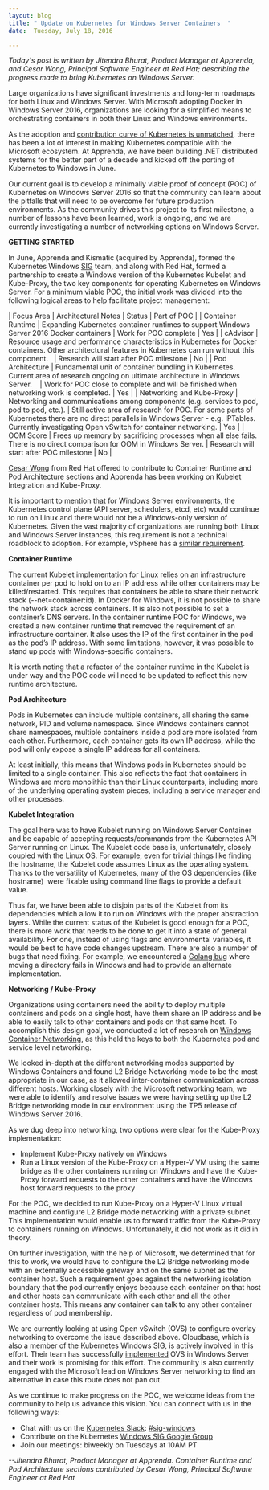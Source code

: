 ```yaml
---
layout: blog
title: " Update on Kubernetes for Windows Server Containers  "
date:  Tuesday, July 18, 2016 

---
```

_Today's post is written by Jitendra Bhurat, Product Manager at Apprenda, and Cesar Wong, Principal Software Engineer at Red Hat; describing the progress made to bring Kubernetes on Windows Server.&nbsp;_  
  
Large organizations have significant investments and long-term roadmaps for both Linux and Windows Server. With Microsoft adopting Docker in Windows Server 2016, organizations are looking for a simplified means to orchestrating containers in both their Linux and Windows environments.&nbsp;  
  
As the adoption and [contribution curve of Kubernetes is unmatched](https://apprenda.com/blog/kubernetes-now-leads-linkedin-awesome-stats-infographic/), there has been a lot of interest in making Kubernetes compatible with the Microsoft ecosystem. At Apprenda, we have been building .NET distributed systems for the better part of a decade and kicked off the porting of Kubernetes to Windows in June.  
  
Our current goal is to develop a minimally viable proof of concept (POC) of Kubernetes on Windows Server 2016 so that the community can learn about the pitfalls that will need to be overcome for future production environments. As the community drives this project to its first milestone, a number of lessons have been learned, work is ongoing, and we are currently investigating a number of networking options on Windows Server.  
  
**GETTING STARTED**  
  
In June, Apprenda and Kismatic (acquired by Apprenda), formed the Kubernetes Windows [SIG](https://github.com/kubernetes/community/blob/master/README.md#special-interest-groups-sig) team, and along with Red Hat, formed a partnership to create a Windows version of the Kubernetes Kubelet and Kube-Proxy, the two key components for operating Kubernetes on Windows Server. For a minimum viable POC, the initial work was divided into the following logical areas to help facilitate project management:  

  

  

| 
Focus Area
 | 
Architectural Notes
 | 
Status
 | 
Part of POC
 |
| 
Container Runtime
 | 
Expanding Kubernetes container runtimes to support Windows Server 2016 Docker containers 
 | 
Work for POC complete
 | 
Yes
 |
| 
cAdvisor
 | 
Resource usage and performance characteristics in Kubernetes for Docker containers. Other architectural features in Kubernetes can run without this component. &nbsp;
 | 
Research will start after POC milestone
 | 
No
 |
| 
Pod Architecture
 | 
Fundamental unit of container bundling in Kubernetes. Current area of research ongoing on ultimate architecture in Windows Server. &nbsp;&nbsp;
 | 
Work for POC close to complete and will be finished when networking work is completed.
 | 
Yes
 |
| 
Networking and Kube-Proxy
 | 
Networking and communications among components (e.g. services to pod, pod to pod, etc.). 
 | 
Still active area of research for POC. For some parts of Kubernetes there are no direct parallels in Windows Server - e.g. IPTables. Currently investigating Open vSwitch for container networking. 
 | 
Yes
 |
| 
OOM Score 
 | 
Frees up memory by sacrificing processes when all else fails. There is no direct comparison for OOM in Windows Server.
 | 
Research will start after POC milestone
 | 
No
 |

  

[Cesar Wong](https://github.com/csrwng) from Red Hat offered to contribute to Container Runtime and Pod Architecture sections and Apprenda has been working on Kubelet Integration and Kube-Proxy.&nbsp;

  

It is important to mention that for Windows Server environments, the Kubernetes control plane (API server, schedulers, etcd, etc) would continue to run on Linux and there would not be a Windows-only version of Kubernetes. Given the vast majority of organizations are running both Linux and Windows Server instances, this requirement is not a technical roadblock to adoption. For example, vSphere has a [similar requirement](http://www.vmware.com/files/pdf/techpaper/VMW-vCTR-SRVR-Deployment-Guide-6-0.pdf).&nbsp;

  

**Container Runtime&nbsp;**

  

The current Kubelet implementation for Linux relies on an infrastructure container per pod to hold on to an IP address while other containers may be killed/restarted. This requires that containers be able to share their network stack (--net=container:id). In Docker for Windows, it is not possible to share the network stack across containers. It is also not possible to set a container’s DNS servers. In the container runtime POC for Windows, we created a new container runtime that removed the requirement of an infrastructure container. It also uses the IP of the first container in the pod as the pod’s IP address. With some limitations, however, it was possible to stand up pods with Windows-specific containers.&nbsp;

  

It is worth noting that a refactor of the container runtime in the Kubelet is under way and the POC code will need to be updated to reflect this new runtime architecture.

  

**Pod Architecture**

  

Pods in Kubernetes can include multiple containers, all sharing the same network, PID and volume namespace. Since Windows containers cannot share namespaces, multiple containers inside a pod are more isolated from each other. Furthermore, each container gets its own IP address, while the pod will only expose a single IP address for all containers.&nbsp;

  

At least initially, this means that Windows pods in Kubernetes should be limited to a single container. This also reflects the fact that containers in Windows are more monolithic than their Linux counterparts, including more of the underlying operating system pieces, including a service manager and other processes.

**Kubelet Integration**

  

The goal here was to have Kubelet running on Windows Server Container and be capable of accepting requests/commands from the Kubernetes API Server running on Linux. The Kubelet code base is, unfortunately, closely coupled with the Linux OS. For example, even for trivial things like finding the hostname, the Kubelet code assumes Linux as the operating system. Thanks to the versatility of Kubernetes, many of the OS dependencies (like hostname) &nbsp;were fixable using command line flags to provide a default value. &nbsp;

  

Thus far, we have been able to disjoin parts of the Kubelet from its dependencies which allow it to run on Windows with the proper abstraction layers. While the current status of the Kubelet is good enough for a POC, there is more work that needs to be done to get it into a state of general availability. For one, instead of using flags and environmental variables, it would be best to have code changes upstream. There are also a number of bugs that need fixing. For example, we encountered a [Golang bug](https://github.com/golang/go/issues/14527) where moving a directory fails in Windows and had to provide an alternate implementation. &nbsp;

**Networking / Kube-Proxy**

Organizations using containers need the ability to deploy multiple containers and pods on a single host, have them share an IP address and be able to easily talk to other containers and pods on that same host. To accomplish this design goal, we conducted a lot of research on [Windows Container Networking](https://msdn.microsoft.com/en-us/virtualization/windowscontainers/management/container_networking), as this held the keys to both the Kubernetes pod and service level networking.&nbsp;

  

We looked in-depth at the different networking modes supported by Windows Containers and found L2 Bridge Networking mode to be the most appropriate in our case, as it allowed inter-container communication across different hosts. Working closely with the Microsoft networking team, we were able to identify and resolve issues we were having setting up the L2 Bridge networking mode in our environment using the TP5 release of Windows Server 2016. &nbsp;

As we dug deep into networking, two options were clear for the Kube-Proxy implementation:

- Implement Kube-Proxy natively on Windows &nbsp;
- Run a Linux version of the Kube-Proxy on a Hyper-V VM using the same bridge as the other containers running on Windows and have the Kube-Proxy forward requests to the other containers and have the Windows host forward requests to the proxy

  
For the POC, we decided to run Kube-Proxy on a Hyper-V Linux virtual machine and configure L2 Bridge mode networking with a private subnet. This implementation would enable us to forward traffic from the Kube-Proxy to containers running on Windows. Unfortunately, it did not work as it did in theory.&nbsp;

  

On further investigation, with the help of Microsoft, we determined that for this to work, we would have to configure the L2 Bridge networking mode with an externally accessible gateway and on the same subnet as the container host. Such a requirement goes against the networking isolation boundary that the pod currently enjoys because each container on that host and other hosts can communicate with each other and all the other container hosts. This means any container can talk to any other container regardless of pod membership. &nbsp;

We are currently looking at using Open vSwitch (OVS) to configure overlay networking to overcome the issue described above. Cloudbase, which is also a member of the Kubernetes Windows SIG, is actively involved in this effort. Their team has successfully [implemented](https://cloudbase.it/openvswitch/) OVS in Windows Server and their work is promising for this effort. The community is also currently engaged with the Microsoft lead on Windows Server networking to find an alternative in case this route does not pan out.&nbsp;

  

As we continue to make progress on the POC, we welcome ideas from the community to help us advance this vision. You can connect with us in the following ways:

- Chat with us on the [Kubernetes Slack](http://slack.k8s.io/): [#sig-windows](https://kubernetes.slack.com/messages/sig-windows/)
- Contribute on the Kubernetes [Windows SIG Google Group](https://groups.google.com/forum/#!forum/kubernetes-sig-windows)
- Join our meetings: biweekly on Tuesdays at 10AM PT

  

_--Jitendra Bhurat, Product Manager at Apprenda. Container Runtime and Pod Architecture sections contributed by Cesar Wong, Principal Software Engineer at Red Hat_

